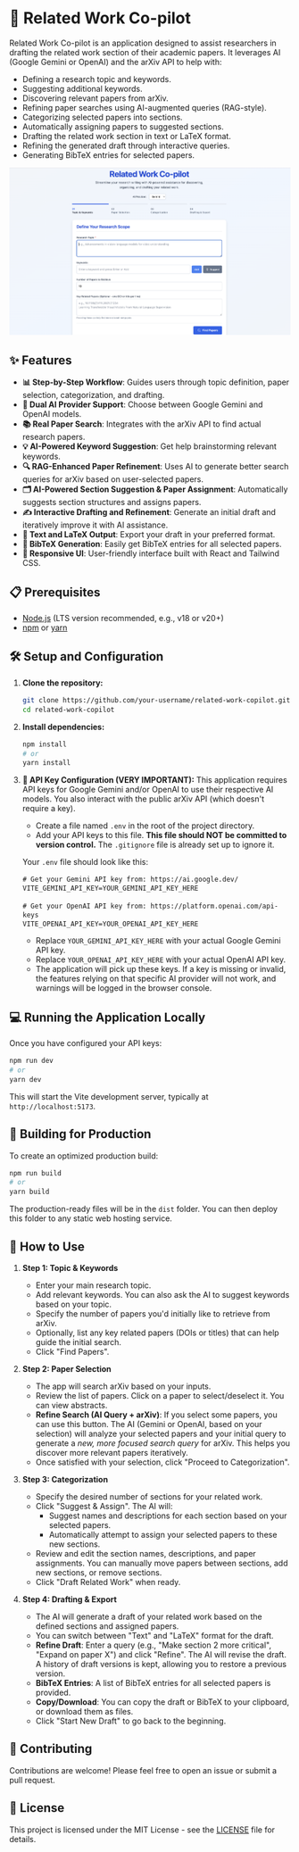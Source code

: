 # 🚀 Related Work Co-pilot

Related Work Co-pilot is an application designed to assist researchers in drafting the related work section of their academic papers. It leverages AI (Google Gemini or OpenAI) and the arXiv API to help with:

-   Defining a research topic and keywords.
-   Suggesting additional keywords.
-   Discovering relevant papers from arXiv.
-   Refining paper searches using AI-augmented queries (RAG-style).
-   Categorizing selected papers into sections.
-   Automatically assigning papers to suggested sections.
-   Drafting the related work section in text or LaTeX format.
-   Refining the generated draft through interactive queries.
-   Generating BibTeX entries for selected papers.

<div align="center">
  <img src="./app.png" alt="App Ui" width="800">
</div>

## ✨ Features

-   **📊 Step-by-Step Workflow**: Guides users through topic definition, paper selection, categorization, and drafting.
-   **🤖 Dual AI Provider Support**: Choose between Google Gemini and OpenAI models.
-   **📚 Real Paper Search**: Integrates with the arXiv API to find actual research papers.
-   **💡 AI-Powered Keyword Suggestion**: Get help brainstorming relevant keywords.
-   **🔍 RAG-Enhanced Paper Refinement**: Uses AI to generate better search queries for arXiv based on user-selected papers.
-   **🗂️ AI-Powered Section Suggestion & Paper Assignment**: Automatically suggests section structures and assigns papers.
-   **✍️ Interactive Drafting and Refinement**: Generate an initial draft and iteratively improve it with AI assistance.
-   **📄 Text and LaTeX Output**: Export your draft in your preferred format.
-   **📖 BibTeX Generation**: Easily get BibTeX entries for all selected papers.
-   **📱 Responsive UI**: User-friendly interface built with React and Tailwind CSS.

## 📋 Prerequisites

-   [Node.js](https://nodejs.org/) (LTS version recommended, e.g., v18 or v20+)
-   [npm](https://www.npmjs.com/) or [yarn](https://yarnpkg.com/)

## 🛠️ Setup and Configuration

1.  **Clone the repository:**
    ```bash
    git clone https://github.com/your-username/related-work-copilot.git
    cd related-work-copilot
    ```

2.  **Install dependencies:**
    ```bash
    npm install
    # or
    yarn install
    ```

3.  **🔑 API Key Configuration (VERY IMPORTANT):**
    This application requires API keys for Google Gemini and/or OpenAI to use their respective AI models. You also interact with the public arXiv API (which doesn't require a key).

    *   Create a file named `.env` in the root of the project directory.
    *   Add your API keys to this file. **This file should NOT be committed to version control.** The `.gitignore` file is already set up to ignore it.

    Your `.env` file should look like this:

    ```env
    # Get your Gemini API key from: https://ai.google.dev/
    VITE_GEMINI_API_KEY=YOUR_GEMINI_API_KEY_HERE

    # Get your OpenAI API key from: https://platform.openai.com/api-keys
    VITE_OPENAI_API_KEY=YOUR_OPENAI_API_KEY_HERE
    ```

    -   Replace `YOUR_GEMINI_API_KEY_HERE` with your actual Google Gemini API key.
    -   Replace `YOUR_OPENAI_API_KEY_HERE` with your actual OpenAI API key.
    -   The application will pick up these keys. If a key is missing or invalid, the features relying on that specific AI provider will not work, and warnings will be logged in the browser console.

## 💻 Running the Application Locally

Once you have configured your API keys:

```bash
npm run dev
# or
yarn dev
```
This will start the Vite development server, typically at `http://localhost:5173`.

## 🚀 Building for Production

To create an optimized production build:

```bash
npm run build
# or
yarn build
```
The production-ready files will be in the `dist` folder. You can then deploy this folder to any static web hosting service.

## 📖 How to Use

1.  **Step 1: Topic & Keywords**
    *   Enter your main research topic.
    *   Add relevant keywords. You can also ask the AI to suggest keywords based on your topic.
    *   Specify the number of papers you'd initially like to retrieve from arXiv.
    *   Optionally, list any key related papers (DOIs or titles) that can help guide the initial search.
    *   Click "Find Papers".

2.  **Step 2: Paper Selection**
    *   The app will search arXiv based on your inputs.
    *   Review the list of papers. Click on a paper to select/deselect it. You can view abstracts.
    *   **Refine Search (AI Query + arXiv)**: If you select some papers, you can use this button. The AI (Gemini or OpenAI, based on your selection) will analyze your selected papers and your initial query to generate a *new, more focused search query* for arXiv. This helps you discover more relevant papers iteratively.
    *   Once satisfied with your selection, click "Proceed to Categorization".

3.  **Step 3: Categorization**
    *   Specify the desired number of sections for your related work.
    *   Click "Suggest & Assign". The AI will:
        *   Suggest names and descriptions for each section based on your selected papers.
        *   Automatically attempt to assign your selected papers to these new sections.
    *   Review and edit the section names, descriptions, and paper assignments. You can manually move papers between sections, add new sections, or remove sections.
    *   Click "Draft Related Work" when ready.

4.  **Step 4: Drafting & Export**
    *   The AI will generate a draft of your related work based on the defined sections and assigned papers.
    *   You can switch between "Text" and "LaTeX" format for the draft.
    *   **Refine Draft**: Enter a query (e.g., "Make section 2 more critical", "Expand on paper X") and click "Refine". The AI will revise the draft. A history of draft versions is kept, allowing you to restore a previous version.
    *   **BibTeX Entries**: A list of BibTeX entries for all selected papers is provided.
    *   **Copy/Download**: You can copy the draft or BibTeX to your clipboard, or download them as files.
    *   Click "Start New Draft" to go back to the beginning.

## 🤝 Contributing

Contributions are welcome! Please feel free to open an issue or submit a pull request.

## 📜 License

This project is licensed under the MIT License - see the [LICENSE](LICENSE) file for details.
